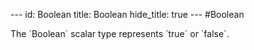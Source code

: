 --- id:
Boolean
title:
Boolean
hide_title: true --- #Boolean

  The &#x60;Boolean&#x60; scalar type represents &#x60;true&#x60; or &#x60;false&#x60;.
```

```
